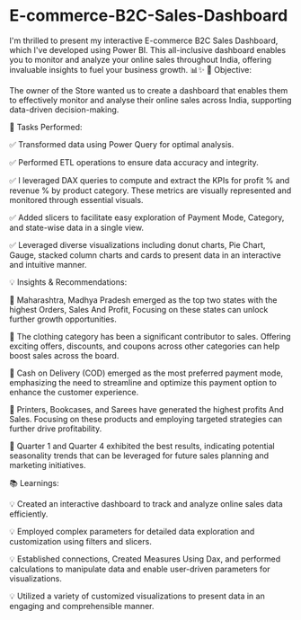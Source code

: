 # E-commerce-B2C-Sales-Dashboard
I'm thrilled to present my interactive E-commerce B2C Sales Dashboard, which I've developed using Power BI. This all-inclusive dashboard enables you to monitor and analyze your online sales throughout India, offering invaluable insights to fuel your business growth. 📊✨ 🎯 Objective:

The owner of the Store wanted us to create a dashboard that enables them to effectively monitor and analyse their online sales across India, supporting data-driven decision-making.

📌 Tasks Performed:

✅ Transformed data using Power Query for optimal analysis.

✅ Performed ETL operations to ensure data accuracy and integrity.

✅ I leveraged DAX queries to compute and extract the KPIs for profit % and revenue % by product category. These metrics are visually represented and monitored through essential visuals.

✅ Added slicers to facilitate easy exploration of Payment Mode, Category, and state-wise data in a single view.

✅ Leveraged diverse visualizations including donut charts, Pie Chart, Gauge, stacked column charts and cards to present data in an interactive and intuitive manner.

💡 Insights & Recommendations:

📍 Maharashtra, Madhya Pradesh emerged as the top two states with the highest Orders, Sales And Profit, Focusing on these states can unlock further growth opportunities.

📍 The clothing category has been a significant contributor to sales. Offering exciting offers, discounts, and coupons across other categories can help boost sales across the board.

📍 Cash on Delivery (COD) emerged as the most preferred payment mode, emphasizing the need to streamline and optimize this payment option to enhance the customer experience.

📍 Printers, Bookcases, and Sarees have generated the highest profits And Sales. Focusing on these products and employing targeted strategies can further drive profitability.

📍 Quarter 1 and Quarter 4 exhibited the best results, indicating potential seasonality trends that can be leveraged for future sales planning and marketing initiatives.

📚 Learnings:

💡 Created an interactive dashboard to track and analyze online sales data efficiently.

💡 Employed complex parameters for detailed data exploration and customization using filters and slicers.

💡 Established connections, Created Measures Using Dax, and performed calculations to manipulate data and enable user-driven parameters for visualizations.

💡 Utilized a variety of customized visualizations to present data in an engaging and comprehensible manner.
